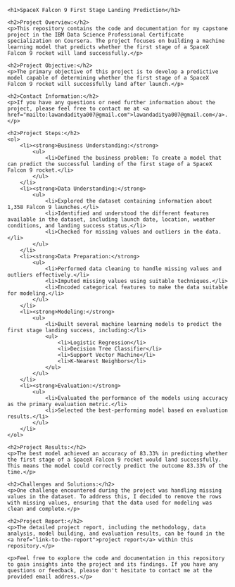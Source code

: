 
    <h1>SpaceX Falcon 9 First Stage Landing Prediction</h1>

    <h2>Project Overview:</h2>
    <p>This repository contains the code and documentation for my capstone project in the IBM Data Science Professional Certificate specialization on Coursera. The project focuses on building a machine learning model that predicts whether the first stage of a SpaceX Falcon 9 rocket will land successfully.</p>

    <h2>Project Objective:</h2>
    <p>The primary objective of this project is to develop a predictive model capable of determining whether the first stage of a SpaceX Falcon 9 rocket will successfully land after launch.</p>

    <h2>Contact Information:</h2>
    <p>If you have any questions or need further information about the project, please feel free to contact me at <a href="mailto:lawandaditya007@gmail.com">lawandaditya007@gmail.com</a>.</p>

    <h2>Project Steps:</h2>
    <ol>
        <li><strong>Business Understanding:</strong>
            <ul>
                <li>Defined the business problem: To create a model that can predict the successful landing of the first stage of a SpaceX Falcon 9 rocket.</li>
            </ul>
        </li>
        <li><strong>Data Understanding:</strong>
            <ul>
                <li>Explored the dataset containing information about 1,358 Falcon 9 launches.</li>
                <li>Identified and understood the different features available in the dataset, including launch date, location, weather conditions, and landing success status.</li>
                <li>Checked for missing values and outliers in the data.</li>
            </ul>
        </li>
        <li><strong>Data Preparation:</strong>
            <ul>
                <li>Performed data cleaning to handle missing values and outliers effectively.</li>
                <li>Imputed missing values using suitable techniques.</li>
                <li>Encoded categorical features to make the data suitable for modeling.</li>
            </ul>
        </li>
        <li><strong>Modeling:</strong>
            <ul>
                <li>Built several machine learning models to predict the first stage landing success, including:</li>
                <ul>
                    <li>Logistic Regression</li>
                    <li>Decision Tree Classifier</li>
                    <li>Support Vector Machine</li>
                    <li>K-Nearest Neighbors</li>
                </ul>
            </ul>
        </li>
        <li><strong>Evaluation:</strong>
            <ul>
                <li>Evaluated the performance of the models using accuracy as the primary evaluation metric.</li>
                <li>Selected the best-performing model based on evaluation results.</li>
            </ul>
        </li>
    </ol>

    <h2>Project Results:</h2>
    <p>The best model achieved an accuracy of 83.33% in predicting whether the first stage of a SpaceX Falcon 9 rocket would land successfully. This means the model could correctly predict the outcome 83.33% of the time.</p>

    <h2>Challenges and Solutions:</h2>
    <p>One challenge encountered during the project was handling missing values in the dataset. To address this, I decided to remove the rows with missing values, ensuring that the data used for modeling was clean and complete.</p>

    <h2>Project Report:</h2>
    <p>The detailed project report, including the methodology, data analysis, model building, and evaluation results, can be found in the <a href="link-to-the-report">project report</a> within this repository.</p>

    <p>Feel free to explore the code and documentation in this repository to gain insights into the project and its findings. If you have any questions or feedback, please don't hesitate to contact me at the provided email address.</p>
